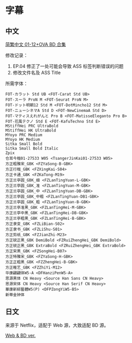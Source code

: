 # 字幕

## 中文

[简繁中文 01-12+OVA BD 合集](https://github.com/Nekomoekissaten-SUB/Nekomoekissaten-MIR-Subs/releases/download/subtitle_pkg/Dorohedoro_BD_zho.7z)

修改记录：
1. EP.04 修正了一处可能会导致 ASS 标签判断错误的问题
2. 修改文件名及 ASS Title

所需字体：
```
FOT-カラット Std UB <FOT-Carat Std UB>
FOT-スーラ ProN M <FOT-Seurat ProN M>
FOT-ドット明朝12 Std M <FOT-DotMincho12 Std M>
FOT-ニューシネマA Std D <FOT-NewCinemaA Std D>
FOT-マティスえれがんと Pro B <FOT-MatisseEleganto Pro B>
FOT-花風テクノ Std E <FOT-KafuTechno Std E>
MStiffHei PRC UltraBold
MStiffHei HK UltraBold
MYoyo PRC Medium
MYoyo HK Medium
Sitka Small Bold
Sitka Small Bold Italic
Zpix
仓耳今楷01-27533 W05 <TsangerJinKai01-27533 W05>
方正粗雅宋_GBK <FZYaSong-B-GBK>
方正行楷_GBK <FZXingKai-S04>
方正卡通_GBK <FZKaTong-M19>
方正兰亭圆_GBK_细 <FZLanTingYuan-L-GBK>
方正兰亭圆_GBK_准 <FZLanTingYuan-M-GBK>
方正兰亭圆_GBK_中 <FZLanTingYuan-DB-GBK>
方正兰亭圆_GBK_中粗 <FZLanTingYuan-DB1-GBK>
方正兰亭圆_GBK_粗 <FZLanTingYuan-B-GBK>
方正兰亭准黑_GBK <FZLanTingHei-M-GBK>
方正兰亭中黑_GBK <FZLanTingHei-DB-GBK>
方正兰亭粗黑_GBK <FZLanTingHei-B-GBK>
方正隶变_GBK <FZLiBian-S02>
方正隶书_GBK <FZLiShu-S01>
方正剪纸_GBK <FZJianZhi-M23>
方正锐正黑_GBK DemiBold <FZRuiZhengHei_GBK DemiBold>
方正锐正黑_GBK ExtraBold <FZRuiZhengHei_GBK ExtraBold>
方正宋黑_GBK <FZSongHei-B07>
方正特雅宋_GBK <FZYaSong-H-GBK>
方正正粗黑_GBK <FZZhengHei-B-GBK>
方正稚艺_GBK <FZZhiYi-M12>
华康翩翩体W5-A <DFHanziPenW5-A>
思源黑体 CN Heavy <Source Han Sans CN Heavy>
思源宋体 CN Heavy <Source Han Serif CN Heavy>
華康新綜藝體W5(P) <DFPZongYiW5-B5>
新蒂金钟体
```

## 日文

来源于 Netflix，适配于 Web 源，大致适配 BD 源。

[Web & BD ver.](https://github.com/Nekomoekissaten-SUB/Nekomoekissaten-MIR-Subs/releases/download/subtitle_jpn/Dorohedoro_jpn_NFLX.7z)